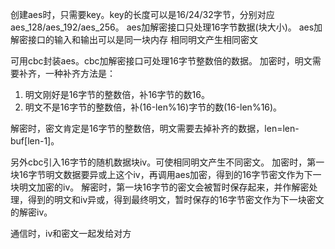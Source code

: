 创建aes时，只需要key。key的长度可以是16/24/32字节，分别对应 aes_128/aes_192/aes_256。
aes加解密接口只处理16字节数据(块大小)。
aes加解密接口的输入和输出可以是同一块内存
相同明文产生相同密文

可用cbc封装aes。cbc加解密接口可处理16字节整数倍的数据。
加密时，明文需要补齐，一种补齐方法是：
1. 明文刚好是16字节的整数倍，补16字节的数16。
2. 明文不是16字节的整数倍，补(16-len%16)字节的数(16-len%16)。

解密时，密文肯定是16字节的整数倍，明文需要去掉补齐的数据，len=len-buf[len-1]。

另外cbc引入16字节的随机数据块iv。可使相同明文产生不同密文。
加密时，第一块16字节明文数据要异或上这个iv，再调用aes加密，得到的16字节密文作为下一块明文加密的iv。
解密时，第一块16字节的密文会被暂时保存起来，并作解密处理，得到的明文和iv异或，得到最终明文，暂时保存的16字节密文作为下一块密文的解密iv。

通信时，iv和密文一起发给对方
